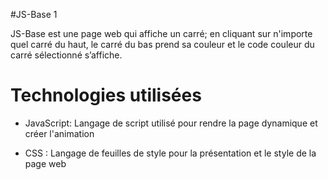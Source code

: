 #JS-Base 1

JS-Base est une page web qui affiche un carré; en cliquant sur n'importe quel carré du haut, le carré du bas prend sa couleur 
et le code couleur du carré sélectionné s’affiche.

# Technologies utilisées

* JavaScript: Langage de script utilisé pour rendre la page dynamique et créer l'animation
+ CSS : Langage de feuilles de style pour la présentation et le style de la page web
